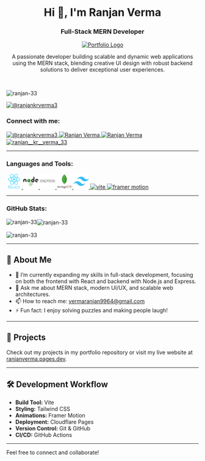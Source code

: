 <h1 align="center">Hi 👋, I'm Ranjan Verma</h1>
<h3 align="center">Full-Stack MERN Developer </h3>

<p align="center">
  <a href="https://ranjanverma.pages.dev/">
    <img src="https://ranjanverma.pages.dev/logo.png" alt="Portfolio Logo" width="120">
  </a>
</p>

<p align="center">
  A passionate developer building scalable and dynamic web applications using the MERN stack, blending creative UI design with robust backend solutions to deliver exceptional user experiences.
</p>

<br />

<p align="left">
  <img src="https://komarev.com/ghpvc/?username=ranjan-33&label=Profile%20views&color=0e75b6&style=flat" alt="ranjan-33" />
</p>

<p align="left">
  <a href="https://twitter.com/ranjankrverma3" target="_blank">
    <img src="https://img.shields.io/twitter/follow/@ranjankrverma3?logo=twitter&style=for-the-badge" alt="@ranjankrverma3" />
  </a>
</p>

<h3 align="left">Connect with me:</h3>
<p align="left">
  <a href="https://twitter.com/ranjankrverma3" target="_blank">
    <img align="center" src="https://raw.githubusercontent.com/rahuldkjain/github-profile-readme-generator/master/src/images/icons/Social/twitter.svg" alt="@ranjankrverma3" height="30" width="40" />
  </a>
  <a href="https://linkedin.com/in/ranjan-kumar-verma" target="_blank">
    <img align="center" src="https://raw.githubusercontent.com/rahuldkjain/github-profile-readme-generator/master/src/images/icons/Social/linked-in-alt.svg" alt="Ranjan Verma" height="30" width="40" />
  </a>
  <a href="https://fb.com/ranjan.kumar.verma" target="_blank">
    <img align="center" src="https://raw.githubusercontent.com/rahuldkjain/github-profile-readme-generator/master/src/images/icons/Social/facebook.svg" alt="Ranjan Verma" height="30" width="40" />
  </a>
  <a href="https://instagram.com/ranjan__kr__verma_33" target="_blank">
    <img align="center" src="https://raw.githubusercontent.com/rahuldkjain/github-profile-readme-generator/master/src/images/icons/Social/instagram.svg" alt="ranjan__kr__verma_33" height="30" width="40" />
  </a>
</p>

---

<h3 align="left">Languages and Tools:</h3>
<p align="left">
  <a href="https://reactjs.org/" target="_blank" rel="noreferrer">
    <img src="https://raw.githubusercontent.com/devicons/devicon/master/icons/react/react-original-wordmark.svg" alt="react" width="40" height="40" />
  </a>
  <a href="https://nodejs.org/" target="_blank" rel="noreferrer">
    <img src="https://raw.githubusercontent.com/devicons/devicon/master/icons/nodejs/nodejs-original-wordmark.svg" alt="nodejs" width="40" height="40" />
  </a>
  <a href="https://expressjs.com/" target="_blank" rel="noreferrer">
    <img src="https://raw.githubusercontent.com/devicons/devicon/master/icons/express/express-original-wordmark.svg" alt="express" width="40" height="40" />
  </a>
  <a href="https://www.mongodb.com/" target="_blank" rel="noreferrer">
    <img src="https://raw.githubusercontent.com/devicons/devicon/master/icons/mongodb/mongodb-original-wordmark.svg" alt="mongodb" width="40" height="40" />
  </a>
  <a href="https://tailwindcss.com/" target="_blank" rel="noreferrer">
    <img src="https://raw.githubusercontent.com/devicons/devicon/master/icons/tailwindcss/tailwindcss-plain.svg" alt="tailwind" width="40" height="40" />
  </a>
  <a href="https://vitejs.dev/" target="_blank" rel="noreferrer">
    <img src="https://vitejs.dev/logo.svg" alt="vite" width="40" height="40" />
  </a>
  <a href="https://framer.com/motion" target="_blank" rel="noreferrer">
    <img src="https://seeklogo.com/images/F/framer-motion-logo-4F69D37F31-seeklogo.com.png" alt="framer motion" width="40" height="40" />
  </a>
</p>

---

<h3 align="left">GitHub Stats:</h3>
<p>
  <img align="left" src="https://github-readme-stats.vercel.app/api/top-langs?username=ranjan-33&show_icons=true&locale=en&layout=compact" alt="ranjan-33" />
</p>
<p>
  <img align="center" src="https://github-readme-stats.vercel.app/api?username=ranjan-33&show_icons=true&locale=en" alt="ranjan-33" />
</p>
<p>
  <img align="center" src="https://github-readme-streak-stats.herokuapp.com/?user=ranjan-33&" alt="ranjan-33" />
</p>

---

## 📖 About Me
- 🌱 I’m currently expanding my skills in full-stack development, focusing on both the frontend with React and backend with Node.js and Express.
- 💬 Ask me about MERN stack, modern UI/UX, and scalable web architectures.
- 📫 How to reach me: [vermaranjan9964@gmail.com](mailto:vermaranjan9964@gmail.com)
- ⚡ Fun fact: I enjoy solving puzzles and making people laugh!

---

## 🚀 Projects
Check out my projects in my portfolio repository or visit my live website at [ranjanverma.pages.dev](https://ranjanverma.pages.dev/).

---

## 🛠️ Development Workflow
- **Build Tool:** Vite  
- **Styling:** Tailwind CSS  
- **Animations:** Framer Motion  
- **Deployment:** Cloudflare Pages  
- **Version Control:** Git & GitHub  
- **CI/CD:** GitHub Actions

---

Feel free to connect and collaborate!
